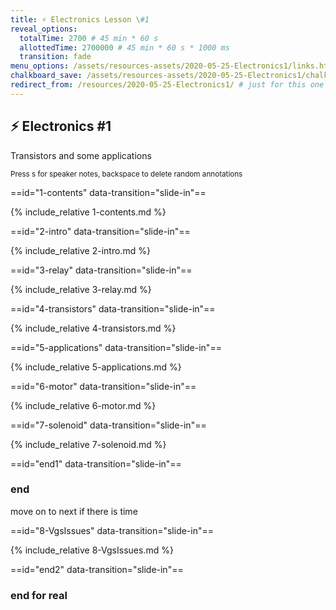 ```yaml
---
title: ⚡ Electronics Lesson \#1
reveal_options:
  totalTime: 2700 # 45 min * 60 s
  allottedTime: 2700000 # 45 min * 60 s * 1000 ms
  transition: fade
menu_options: /assets/resources-assets/2020-05-25-Electronics1/links.html
chalkboard_save: /assets/resources-assets/2020-05-25-Electronics1/chalkboard.json
redirect_from: /resources/2020-05-25-Electronics1/ # just for this one since the link is sent
---
```


## ⚡ Electronics #1

Transistors and some applications

<figcaption><small>Press s for speaker notes, backspace to delete random annotations</small></figcaption>

==id="1-contents" data-transition="slide-in"==

{% include_relative 1-contents.md %}

==id="2-intro" data-transition="slide-in"==

{% include_relative 2-intro.md %}

==id="3-relay" data-transition="slide-in"==

{% include_relative 3-relay.md %}

==id="4-transistors" data-transition="slide-in"==

{% include_relative 4-transistors.md %}

==id="5-applications" data-transition="slide-in"==

{% include_relative 5-applications.md %}

==id="6-motor" data-transition="slide-in"==

{% include_relative 6-motor.md %}

==id="7-solenoid" data-transition="slide-in"==

{% include_relative 7-solenoid.md %}

==id="end1" data-transition="slide-in"==

### end

<aside class="notes" markdown=1>

move on to next if there is time

</aside>

==id="8-VgsIssues" data-transition="slide-in"==

{% include_relative 8-VgsIssues.md %}

==id="end2" data-transition="slide-in"==

### end for real
